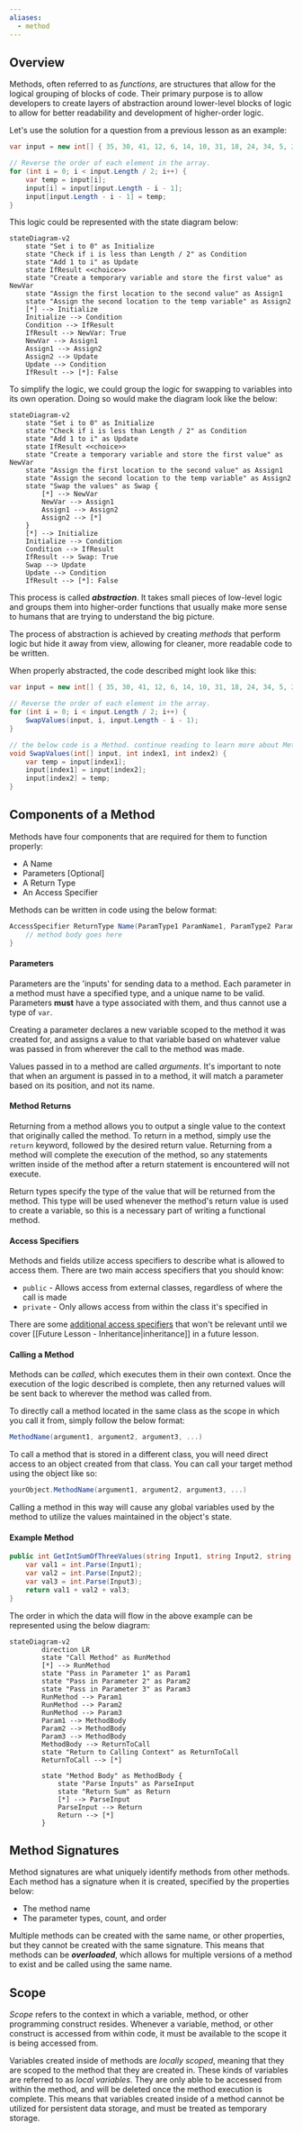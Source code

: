 ```yaml
---
aliases:
  - method
---
```

## Overview

Methods, often referred to as *functions*, are structures that allow for the logical grouping of blocks of code. Their primary purpose is to allow developers to create layers of abstraction around lower-level blocks of logic to allow for better readability and development of higher-order logic.

Let's use the solution for a question from a previous lesson as an example:

```cs
var input = new int[] { 35, 30, 41, 12, 6, 14, 10, 31, 18, 24, 34, 5, 29, 23 };

// Reverse the order of each element in the array.
for (int i = 0; i < input.Length / 2; i++) {
	var temp = input[i];
	input[i] = input[input.Length - i - 1];
	input[input.Length - i - 1] = temp;
}
```

This logic could be represented with the state diagram below:

```mermaid
stateDiagram-v2
	state "Set i to 0" as Initialize
	state "Check if i is less than Length / 2" as Condition
	state "Add 1 to i" as Update
	state IfResult <<choice>> 
	state "Create a temporary variable and store the first value" as NewVar
	state "Assign the first location to the second value" as Assign1
	state "Assign the second location to the temp variable" as Assign2
	[*] --> Initialize
	Initialize --> Condition
	Condition --> IfResult
	IfResult --> NewVar: True
	NewVar --> Assign1
	Assign1 --> Assign2
	Assign2 --> Update
	Update --> Condition
	IfResult --> [*]: False
```

To simplify the logic, we could group the logic for swapping to variables into its own operation. Doing so would make the diagram look like the below:

``` mermaid
stateDiagram-v2
	state "Set i to 0" as Initialize
	state "Check if i is less than Length / 2" as Condition
	state "Add 1 to i" as Update
	state IfResult <<choice>> 
	state "Create a temporary variable and store the first value" as NewVar
	state "Assign the first location to the second value" as Assign1
	state "Assign the second location to the temp variable" as Assign2
	state "Swap the values" as Swap {
		[*] --> NewVar
		NewVar --> Assign1
		Assign1 --> Assign2
		Assign2 --> [*]
	}
	[*] --> Initialize
	Initialize --> Condition
	Condition --> IfResult
	IfResult --> Swap: True
	Swap --> Update
	Update --> Condition
	IfResult --> [*]: False

```

This process is called ***abstraction***. It takes small pieces of low-level logic and groups them into higher-order functions that usually make more sense to humans that are trying to understand the big picture.

The process of abstraction is achieved by creating *methods* that perform logic but hide it away from view, allowing for cleaner, more readable code to be written.

When properly abstracted, the code described might look like this:

```cs
var input = new int[] { 35, 30, 41, 12, 6, 14, 10, 31, 18, 24, 34, 5, 29, 23 };

// Reverse the order of each element in the array.
for (int i = 0; i < input.Length / 2; i++) {
	SwapValues(input, i, input.Length - i - 1);
}

// the below code is a Method. continue reading to learn more about Methods
void SwapValues(int[] input, int index1, int index2) {
	var temp = input[index1];
	input[index1] = input[index2];
	input[index2] = temp;
}
```


## Components of a Method

Methods have four components that are required for them to function properly:
- A Name
- Parameters \[Optional\]
- A Return Type
- An Access Specifier

Methods can be written in code using the below format:

```cs
AccessSpecifier ReturnType Name(ParamType1 ParamName1, ParamType2 ParamName2, ...) {
	// method body goes here
}
```
#### Parameters

Parameters are the 'inputs' for sending data to a method. Each parameter in a method must have a specified type, and a unique name to be valid. Parameters **must** have a type associated with them, and thus cannot use a type of `var`.

Creating a parameter declares a new variable scoped to the method it was created for, and assigns a value to that variable based on whatever value was passed in from wherever the call to the method was made. 

Values passed in to a method are called *arguments*. It's important to note that when an argument is passed in to a method, it will match a parameter based on its position, and not its name.

#### Method Returns

Returning from a method allows you to output a single value to the context that originally called the method. To return in a method, simply use the `return` keyword, followed by the desired return value. Returning from a method will complete the execution of the method, so any statements written inside of the method after a return statement is encountered will not execute.

Return types specify the type of the value that will be returned from the method. This type will be used whenever the method's return value is used to create a variable, so this is a necessary part of writing a functional method.

#### Access Specifiers
  
Methods and fields utilize access specifiers to describe what is allowed to access them. There are two main access specifiers that you should know:

- `public` - Allows access from external classes, regardless of where the call is made
- `private` - Only allows access from within the class it's specified in

There are some [additional access specifiers](https://learn.microsoft.com/en-us/dotnet/csharp/programming-guide/classes-and-structs/access-modifiers) that won't be relevant until we cover [[Future Lesson - Inheritance|inheritance]] in a future lesson.

#### Calling a Method

Methods can be *called*, which executes them in their own context. Once the execution of the logic described is complete, then any returned values will be sent back to wherever the method was called from.

To directly call a method located in the same class as the scope in which you call it from, simply follow the below format:

```cs
MethodName(argument1, argument2, argument3, ...)
```

To call a method that is stored in a different class, you will need direct access to an object created from that class. You can call your target method using the object like so:

```cs
yourObject.MethodName(argument1, argument2, argument3, ...)
```

Calling a method in this way will cause any global variables used by the method to utilize the values maintained in the object's state.

#### Example Method

```cs
public int GetIntSumOfThreeValues(string Input1, string Input2, string Input3) {
	var val1 = int.Parse(Input1);
	var val2 = int.Parse(Input2);
	var val3 = int.Parse(Input3);
	return val1 + val2 + val3;
}
```

The order in which the data will flow in the above example can be represented using the below diagram:

```mermaid
stateDiagram-v2
		direction LR
		state "Call Method" as RunMethod
		[*] --> RunMethod
		state "Pass in Parameter 1" as Param1
		state "Pass in Parameter 2" as Param2
		state "Pass in Parameter 3" as Param3
        RunMethod --> Param1
        RunMethod --> Param2
        RunMethod --> Param3
        Param1 --> MethodBody
        Param2 --> MethodBody
        Param3 --> MethodBody
        MethodBody --> ReturnToCall
        state "Return to Calling Context" as ReturnToCall
        ReturnToCall --> [*]
    
        state "Method Body" as MethodBody {
	        state "Parse Inputs" as ParseInput
	        state "Return Sum" as Return
	        [*] --> ParseInput
	        ParseInput --> Return
	        Return --> [*]
        }
```
## Method Signatures

Method signatures are what uniquely identify methods from other methods. Each method has a signature when it is created, specified by the properties below:
- The method name
- The parameter types, count, and order

Multiple methods can be created with the same name, or other properties, but they cannot be created with the same signature. This means that methods can be ***overloaded***, which allows for multiple versions of a method to exist and be called using the same name.

## Scope

*Scope* refers to the context in which a variable, method, or other programming construct resides. Whenever a variable, method, or other construct is accessed from within code, it must be available to the scope it is being accessed from.

Variables created inside of methods are *locally scoped*, meaning that they are scoped to the method that they are created in. These kinds of variables are referred to as *local variables*. They are only able to be accessed from within the method, and will be deleted once the method execution is complete. This means that variables created inside of a method cannot be utilized for persistent data storage, and must be treated as temporary storage.